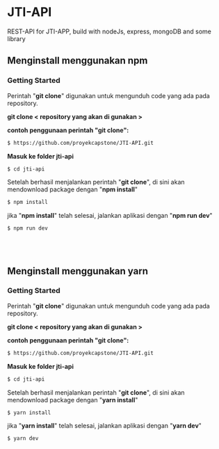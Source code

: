 # JTI-API

REST-API for JTI-APP, build with nodeJs, express, mongoDB and some library

## Menginstall menggunakan npm

### Getting Started

Perintah "**git clone**" digunakan untuk mengunduh code yang ada pada repository.

**git clone < repository yang akan di gunakan >**

**contoh penggunaan perintah "git clone":**

```bash
$ https://github.com/proyekcapstone/JTI-API.git
```

**Masuk ke folder jti-api**

```bash
$ cd jti-api
```

Setelah berhasil menjalankan perintah "**git clone**", di sini akan mendownload package dengan "**npm install**"

```bash
$ npm install
```

jika "**npm install**" telah selesai, jalankan aplikasi dengan "**npm run dev**"

```bash
$ npm run dev
```

<br><br>

## Menginstall menggunakan yarn

### Getting Started

Perintah "**git clone**" digunakan untuk mengunduh code yang ada pada repository.

**git clone < repository yang akan di gunakan >**

**contoh penggunaan perintah "git clone":**

```bash
$ https://github.com/proyekcapstone/JTI-API.git
```

**Masuk ke folder jti-api**

```bash
$ cd jti-api
```

Setelah berhasil menjalankan perintah "**git clone**", di sini akan mendownload package dengan "**yarn install**"

```bash
$ yarn install
```

jika "**yarn install**" telah selesai, jalankan aplikasi dengan "**yarn dev**"

```bash
$ yarn dev
```

<br>
